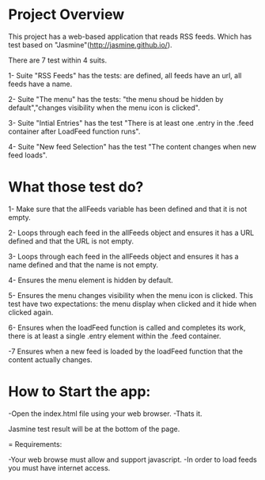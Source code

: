 # Project Overview

This project has a web-based application that reads RSS feeds. Which has test based on "Jasmine"(http://jasmine.github.io/).

There are 7 test within 4 suits.

1- Suite "RSS Feeds" has the tests: are defined, all feeds have an url, all feeds have a name.

2- Suite "The menu" has the tests: "the menu shoud be hidden by default","changes visibility when the menu icon is clicked". 

3- Suite "Intial Entries" has the test "There is at least one .entry in the .feed container after LoadFeed function runs".

4- Suite "New feed Selection" has the test "The content changes when new feed loads".


# What those test do?


 1- Make sure that the allFeeds variable has been defined and that it is not empty.

 2- Loops through each feed in the allFeeds object and ensures it has a URL defined and that the URL is not empty.

 3- Loops through each feed in the allFeeds object and ensures it has a name defined and that the name is not empty.

 4- Ensures the menu element is hidden by default. 

 5- Ensures the menu changes visibility when the menu icon is clicked. This test have two expectations: the menu display when clicked and it hide when clicked again.

 6- Ensures when the loadFeed function is called and completes its work, there is at least a single .entry element within the .feed container.

 -7 Ensures when a new feed is loaded by the loadFeed function that the content actually changes.

# How to Start the app:

-Open the index.html file using your web browser.
-Thats it.

Jasmine test result will be at the bottom of the page.


=
Requirements:

-Your web browse must allow and support javascript.
-In order to load feeds you must have internet access.

